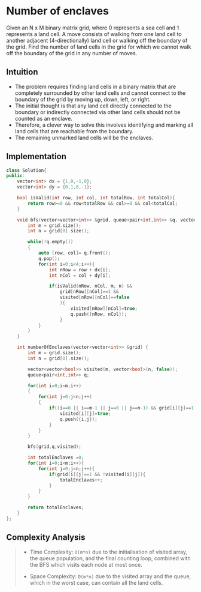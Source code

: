 # Number of enclaves

Given an N x M binary matrix grid, where 0 represents a sea cell and 1 represents a land cell.
A move consists of walking from one land cell to another adjacent (4-directionally) land cell or walking 
off the boundary of the grid. Find the number of land cells in the grid for which we cannot walk off the boundary 
of the grid in any number of moves.

## Intuition

- The problem requires finding land cells in a binary matrix that are completely surrounded by other land cells and cannot connect to the boundary of the grid by moving up, down, left, or right. 
- The initial thought is that any land cell directly connected to the boundary or indirectly connected via other land cells should not be counted as an enclave. 
- Therefore, a clever way to solve this involves identifying and marking all land cells that are reachable from the boundary. 
- The remaining unmarked land cells will be the enclaves.

## Implementation

```cpp
class Solution{
public:
    vector<int> dx = {1,0,-1,0};
    vector<int> dy = {0,1,0,-1};

    bool isValid(int row, int col, int totalRow, int totalCol){
        return row>=0 && row<totalRow && col>=0 && col<totalCol;
    }

    void bfs(vector<vector<int>> &grid, queue<pair<int,int>> &q, vector<vector<bool>> &visited){
        int m = grid.size();
        int n = grid[0].size();

        while(!q.empty())
        {
            auto [row, col]= q.front();
            q.pop();
            for(int i=0;i<4;i++){
                int nRow = row + dx[i];
                int nCol = col + dy[i];

                if(isValid(nRow, nCol, m, n) && 
                    grid[nRow][nCol]==1 &&
                    visited[nRow][nCol]==false
                    ){
                        visited[nRow][nCol]=true;
                        q.push({nRow, nCol});
                    }
            }
        }
    }

    int numberOfEnclaves(vector<vector<int>> &grid) {
        int m = grid.size();
        int n = grid[0].size();

        vector<vector<bool>> visited(m, vector<bool>(n, false));
        queue<pair<int,int>> q;

        for(int i=0;i<m;i++)
        {
            for(int j=0;j<n;j++)
            {
                if((i==0 || i==m-1 || j==0 || j==n-1) && grid[i][j]==1){
                    visited[i][j]=true;
                    q.push({i,j});
                }
            }
        }

        bfs(grid,q,visited);

        int totalEnclaves =0;
        for(int i=0;i<m;i++){
            for(int j=0;j<n;j++){
                if(grid[i][j]==1 && !visited[i][j]){
                    totalEnclaves++;
                }
            }
        }

        return totalEnclaves;
    }
};
```

## Complexity Analysis
> - Time Complexity: `O(m*n)` due to the initialisation of visited array, the queue population, and the final counting loop, combined with the BFS which visits each node at most once.
> 
> - Space Complexity: `O(m*n)` due to the visited array and the queue, which in the worst case, can contain all the land cells.
